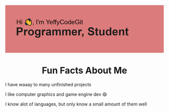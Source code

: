 <img align="center" src="header.png" alt="Intro Pic">

<h1 align="center">Fun Facts About Me</h1>
<p>I have waaay to many unfinished projects</p>
<p>I like computer graphics and game engine dev 😄</p>
<p>I know alot of languages, but only know a small amount of them well</p>

